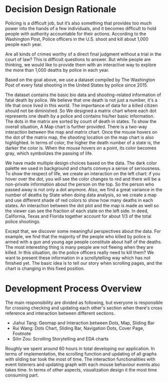 # Decision Design Rationale

Policing is a difficult job, but it’s also something that provides too much power into the hands of a few individuals, and it becomes difficult to hold people with authority accountable for their actions. According to the Washington Post, Police officers in the U.S. shoot and kill about 1,000 people each year.

Are all kinds of crimes worthy of a direct final judgment without a trial in the court of law?
This is difficult questions to answer. But while people are thinking, we would like to provide them with an interactive way to explore the more than 1,000 deaths by police in each year. 

Based on the goal above, we use a dataset compiled by The Washington Post of every fatal shooting in the United States by police since 2015. 

The dataset contains the basic bio data and shooting-related information of fatal death by police. We believe that one death is not just a number, it's a life that once lived in this world. The importance of data for a killed citizen should not be diminished. So We designed a matrix chart where each dot represents one death by a police and contains his/her basic information. The dots in the matrix are sorted by count of death in states. To show the overall situation, A Map chart is further provided. There is a two-way interaction between the map and matrix chart. Once the mouse hovers on the dot of the matrix map, the shooting location on the map chart is also highlighted. In terms of color, the higher the death number of a state is, the darker the color is.  When the mouse hovers on a point, its color becomes gray, which symbolizes the passing of life.

We have made multiple design choices based on the data. The dark color palette we used in background and charts conveys a sense of seriousness. To show the respect of life, we create an interaction on the left chart: if you hover over the dot, you will see the color changes to red and there will be a non-private information about the person on the top. So the person who passed away is not only a dot anymore. Also, we find a great variance in the number of deaths by State when doing data analysis, so we create a map and use different shade of red colors to show how many deaths in each states. An interaction between the dot plot and the map is made as well so the viewer can see the fraction of each state on the left side. In deed, California, Texas and Florida together account for about 1/3 of the total police shootings.

Except that, we discover some meaningful perspectives about the data. For example, we find that the majority of the people who killed by police is armed with a gun and young age people constitute about half of the deaths. The most interesting thing is many people are not fleeing when they are killed. In this situation, do the police officers really need to kill them? We want to present these information in a scrollytelling way which has not finished yet. The basic idea is to tell our story when scrolling pages, and the chart is changing in this fixed position.

# Development Process Overview

The main responsibility are divided as following, but everyone is responsible for crossing checking and updating each other's section when there's 
cross reference and interaction between different sections.
* Jiahui Tang: Geomap and Interaction between Dots, Map, Sliding Bar
* Rui Wang: Dots Chart, Sliding Bar, Navigation Dots, Cover Page, Footnote
* Silin Zou: Scrolling Storytelling and EDA charts

Roughly we spent around 60 hours in total developing our application.
In terms of implementation, the scrolling function and updating of all graphs with sliding bar took the most of time. 
The interaction functionalities with event listeners and updating graph with each mouse behaviour events also takes time. 
In terms of other aspects, visualization design it the most time consuming part.
